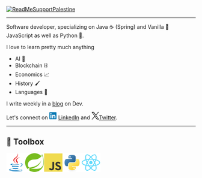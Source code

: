 [![ReadMeSupportPalestine](https://raw.githubusercontent.com/Safouene1/support-palestine-banner/master/banner-support.svg)](https://techforpalestine.org/learn-more)

---

Software developer, specializing on Java ☕ (Spring) and Vanilla 🧁 JavaScript as well as Python 🐍.

I love to learn pretty much anything

 - AI 🦾
 - Blockchain ⛓
 - Economics 📈
 - History 🖌
 - Languages 🎎

I write weekly in a  [blog](https://dev.to/jarjanazy) on Dev.

Let's connect on <img src="https://github.com/devicons/devicon/blob/master/icons/linkedin/linkedin-original.svg" alt ="LinkedIn logo" width="20" height="20"> [LinkedIn](https://www.linkedin.com/in/abedeljalil-jarjanazy/) and <img src="https://github.com/devicons/devicon/blob/master/icons/twitter/twitter-original.svg" alt ="Twitter logo" width="20" height="20">[Twitter](https://twitter.com/cercenazi).

---

## 🧰 Toolbox

<img src="https://github.com/devicons/devicon/blob/master/icons/java/java-original.svg" alt ="Java logo" width="50" height="50"/><img src="https://github.com/devicons/devicon/blob/master/icons/spring/spring-original.svg" alt ="Spring logo" width="50" height="50"/><img src="https://github.com/devicons/devicon/blob/master/icons/javascript/javascript-original.svg" alt ="JavaScript logo" width="50" height="50"><img src="https://github.com/devicons/devicon/blob/master/icons/python/python-original.svg" alt ="Python logo" width="50" height="50"><img src="https://github.com/devicons/devicon/blob/master/icons/react/react-original.svg" alt ="React logo" width="50" height="50">
